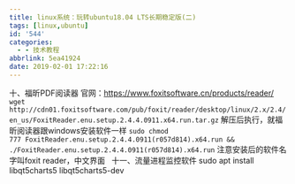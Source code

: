 ```yaml
---
title: linux系统：玩转ubuntu18.04 LTS长期稳定版(二)
tags: [linux,ubuntu]
id: '544'
categories:
  - - 技术教程
abbrlink: 5ea41924
date: 2019-02-01 17:22:16
---
```


十、福昕PDF阅读器 官网：https://www.foxitsoftware.cn/products/reader/ `wget http://cdn01.foxitsoftware.com/pub/foxit/reader/desktop/linux/2.x/2.4/en_us/FoxitReader.enu.setup.2.4.4.0911.x64.run.tar.gz` 解压后执行，就福昕阅读器跟windows安装软件一样 `sudo chmod 777 FoxitReader.enu.setup.2.4.4.0911(r057d814).x64.run && ./FoxitReader.enu.setup.2.4.4.0911(r057d814).x64.run` 注意安装后的软件名字叫foxit reader，中文界面   十一、流量进程监控软件 sudo apt install libqt5charts5 libqt5charts5-dev